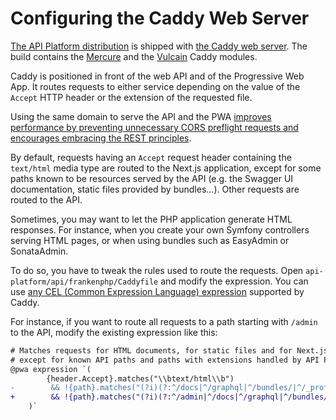 # Configuring the Caddy Web Server

[The API Platform distribution](index.md) is shipped with [the Caddy web server](https://caddyserver.com).
The build contains the [Mercure](../core/mercure.md) and the [Vulcain](https://vulcain.rocks) Caddy modules.

Caddy is positioned in front of the web API and of the Progressive Web App.
It routes requests to either service depending on the value of the `Accept` HTTP header or the extension
of the requested file.

Using the same domain to serve the API and the PWA [improves performance by preventing unnecessary CORS preflight requests
and encourages embracing the REST principles](https://dunglas.fr/2022/01/preventing-cors-preflight-requests-using-content-negotiation/).

By default, requests having an `Accept` request header containing the `text/html` media type are routed to the Next.js application,
except for some paths known to be resources served by the API (e.g. the Swagger UI documentation, static files provided by bundles...).
Other requests are routed to the API.

Sometimes, you may want to let the PHP application generate HTML responses.
For instance, when you create your own Symfony controllers serving HTML pages,
or when using bundles such as EasyAdmin or SonataAdmin.

To do so, you have to tweak the rules used to route the requests.
Open `api-platform/api/frankenphp/Caddyfile` and modify the expression.
You can use [any CEL (Common Expression Language) expression](https://caddyserver.com/docs/caddyfile/matchers#expression) supported by Caddy.

For instance, if you want to route all requests to a path starting with `/admin` to the API, modify the existing expression like this:

```patch
# Matches requests for HTML documents, for static files and for Next.js files,
# except for known API paths and paths with extensions handled by API Platform
@pwa expression `(
        {header.Accept}.matches("\\btext/html\\b")
-        && !{path}.matches("(?i)(?:^/docs|^/graphql|^/bundles/|^/_profiler|^/_wdt|\\.(?:json|html$|csv$|ya?ml$|xml$))")
+        && !{path}.matches("(?i)(?:^/admin|^/docs|^/graphql|^/bundles/|^/_profiler|^/_wdt|\\.(?:json|html$|csv$|ya?ml$|xml$))")
    )`
```

